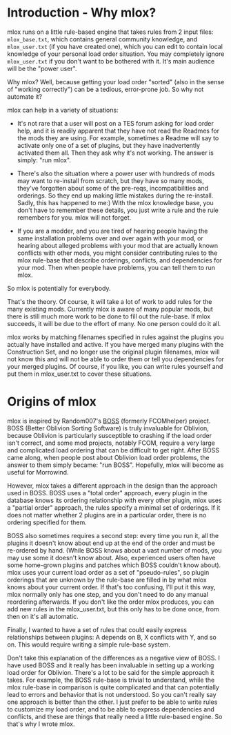 # Introduction - Why mlox?

mlox runs on a little rule-based engine that takes rules from 2 input files: `mlox_base.txt`, which contains general community knowledge, and `mlox_user.txt` (if you have created one), which you can edit to contain local knowledge of your personal load order situation.
You may completely ignore `mlox_user.txt` if you don't want to be bothered with it. It's main audience will be the "power user".

Why mlox? Well, because getting your load order "sorted" (also in the sense of "working correctly") can be a tedious, error-prone job. So why not automate it?

mlox can help in a variety of situations:
* It's not rare that a user will post on a TES forum asking for load order help, and it is readily apparent that they have not read the Readmes for the mods they are using.
For example, sometimes a Readme will say to activate only one of a set of plugins, but they have inadvertently activated them all.
Then they ask why it's not working.
The answer is simply: "run mlox".

* There's also the situation where a power user with hundreds of mods may want to re-install from scratch, but they have so many mods, they've forgotten about some of the pre-reqs, incompatibilities and orderings.
So they end up making little mistakes during the re-install.
Sadly, this has happened to me:)
With the mlox knowledge base, you don't have to remember these details, you just write a rule and the rule remembers for you.
mlox will not forget.

* If you are a modder, and you are tired of hearing people having the same installation problems over and over again with your mod, or hearing about alleged problems with your mod that are actually known conflicts with other mods, you might consider contributing rules to the mlox rule-base that describe orderings, conflicts, and dependencies for your mod.
Then when people have problems, you can tell them to run mlox.

So mlox is potentially for everybody.

That's the theory. Of course, it will take a lot of work to add rules for the many existing mods.
Currently mlox is aware of many popular mods, but there is still much more work to be done to fill out the rule-base.
If mlox succeeds, it will be due to the effort of many.
No one person could do it all.

mlox works by matching filenames specified in rules against the plugins you actually have installed and active.
If you have merged many plugins with the Construction Set, and no longer use the original plugin filenames, mlox will not know this and will not be able to order them or tell you dependencies for your merged plugins.
Of course, if you like, you can write rules yourself and put them in mlox_user.txt to cover these situations.

# Origins of mlox
mlox is inspired by Random007's [BOSS](https://boss-developers.github.io/) (formerly FCOMhelper) project.
BOSS (Better Oblivion Sorting Software) is truly invaluable for Oblivion, because Oblivion is particularly susceptible to crashing if the load order isn't correct, and some mod projects, notably FCOM, require a very large and complicated load ordering that can be difficult to get right.
After BOSS came along, when people post about Oblivion load order problems, the answer to them simply became: "run BOSS".
Hopefully, mlox will become as useful for Morrowind.

However, mlox takes a different approach in the design than the approach used in BOSS.
BOSS uses a "total order" approach, every plugin in the database knows its ordering relationship with every other plugin, mlox uses a "partial order" approach, the rules specify a minimal set of orderings.
If it does not matter whether 2 plugins are in a particular order, there is no ordering specified for them.

BOSS also sometimes requires a second step: every time you run it, all the plugins it doesn't know about end up at the end of the order and must be re-ordered by hand.
(While BOSS knows about a vast number of mods, you may use some it doesn't know about.
Also, experienced users often have some home-grown plugins and patches which BOSS couldn't know about).
mlox uses your current load order as a set of "pseudo-rules", so plugin orderings that are unknown by the rule-base are filled in by what mlox knows about your current order.
If that's too confusing, I'll put it this way, mlox normally only has one step, and you don't need to do any manual reordering afterwards.
If you don't like the order mlox produces, you can add new rules in the mlox_user.txt, but this only has to be done once, from then on it's all automatic.

Finally, I wanted to have a set of rules that could easily express relationships between plugins:
A depends on B, X conflicts with Y, and so on.
This would require writing a simple rule-base system.

Don't take this explanation of the differences as a negative view of BOSS.
I have used BOSS and it really has been invaluable in setting up a working load order for Oblivion.
There's a lot to be said for the simple approach it takes.
For example, the BOSS rule-base is trivial to understand, while the mlox rule-base in comparison is quite complicated and that can potentially lead to errors and behavior that is not understood.
So you can't really say one approach is better than the other.
I just prefer to be able to write rules to customize my load order, and to be able to express dependencies and conflicts, and these are things that really need a little rule-based engine.
So that's why I wrote mlox.
